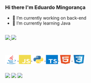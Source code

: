 ### Hi there I'm Eduardo Mingorança

- 🔭 I’m currently working on back-end
- 🌱 I’m currently learning Java
##

<div>
  <a href="https://github.com/eduardomingoranca">
  <img height="180em" src="https://github-readme-stats.vercel.app/api?username=eduardomingoranca&show_icons=true&theme=dark&include_all_commits=true&count_private=true"/>
  <img height="180em" src="https://github-readme-stats.vercel.app/api/top-langs/?username=eduardomingoranca&layout=compact&langs_count=16&theme=dark">
</div>    
 
##  
<div style="display: inline_block"><br>
  <img align="center" alt="mingoranca-java" height="30" width="40" src="https://github.com/devicons/devicon/blob/master/icons/java/java-original.svg">
  <img align="center" alt="mingoranca-javascript" height="30" width="40" src="https://github.com/devicons/devicon/blob/master/icons/javascript/javascript-plain.svg">  
  <img align="center" alt="mingoranca-python" height="30" width="40" src="https://github.com/devicons/devicon/blob/master/icons/python/python-original.svg">  
  <img align="center" alt="mingoranca-typescript" height="30" width="40" src="https://github.com/devicons/devicon/blob/master/icons/typescript/typescript-plain.svg">  
  <img align="center" alt="mingoranca-html5" height="30" width="40" src="https://github.com/devicons/devicon/blob/master/icons/html5/html5-original.svg">
  <img align="center" alt="mingoranca-css3" height="30" width="40" src="https://github.com/devicons/devicon/blob/master/icons/css3/css3-original.svg">
</div>
  
##

<div>
  <a href="mailto:eduardomingoranca@gmail.com"><img src="https://img.shields.io/badge/Gmail-D14836?style=for-the-badge&logo=gmail&logoColor=white" target="_blank"></a>  
  <a href="https://www.linkedin.com/in/eduardomingoranca" target="_blank"><img src="https://img.shields.io/badge/LinkedIn-0077B5?style=for-the-badge&logo=linkedin&logoColor=white"></a>
  <a href="https://github.com/eduardomingoranca" target="_blank"><img src="https://img.shields.io/badge/GitHub-100000?style=for-the-badge&logo=github&logoColor=white"></a>  
</div>


 
  
  

  
  

  
  
  
  
